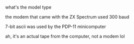 
what's the model type

the modem that came with the ZX Spectrum used 300 baud

7-bit ascii was used by the PDP-11 minicomputer

ah, it's an actual tape from the computer, not a modem lol

